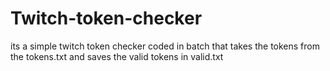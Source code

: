 # Twitch-token-checker
its a simple twitch token checker coded in batch that takes the tokens from the tokens.txt and saves the valid tokens in valid.txt
